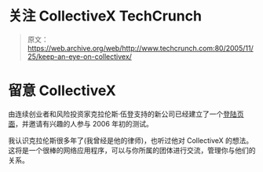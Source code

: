 # 关注 CollectiveX TechCrunch

> 原文：<https://web.archive.org/web/http://www.techcrunch.com:80/2005/11/25/keep-an-eye-on-collectivex/>

# 留意 CollectiveX

由连续创业者和风险投资家克拉伦斯·伍登支持的新公司已经建立了一个[登陆页面](https://web.archive.org/web/20221129081005/http://www.collectivex.com/)，并邀请有兴趣的人参与 2006 年初的测试。

我认识克拉伦斯很多年了(我曾经是他的律师)，也听过他对 CollectiveX 的想法。这将是一个很棒的网络应用程序，可以与你所属的团体进行交流，管理你与他们的关系。